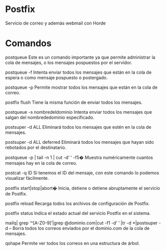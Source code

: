 # Postfix
Servicio de correo y además webmail con Horde

# Comandos
 postqueue
Este es un comando importante ya que permite administrar la cola de mensajes, o los mensajes pospuestos por el servidor.

 postqueue -f Intenta enviar todos los mensajes que están en la cola de espera o como mensaje pospuesto o postergado.

 postqueue -p Permite mostrar todos los mensajes que están en la cola de correo.

 postfix flush Tiene la misma función de enviar todos los mensajes.

 postqueue -s nombredeldominio Intenta enviar todos los mensajes que salgan del nombrededominio especificado.

 postsuper -d ALL Eliminará todos los mensajes que estén en la cola de mensajes.

 postsuper -d ALL deferred Eliminará todos los mensajes que hayan sido rebotados por el destinatario.

 postqueue -p | tail -n 1 | cut -d’ ‘ -f5� Muestra numéricamente cuantos mensajes hay en la cola de correo.

 postcat -q ID Si tenemos el ID del mensaje, con este comando lo podemos visualizar fácilmente.

 postfix start|stop|abort� Inicia, detiene o detiene abruptamente el servicio de Postfix.

 postfix reload Recarga todos los archivos de configuración de Postfix.

 postfix status Indica el estado actual del servicio Postfix en el sistema.

 mailq| grep ‘^[A-Z0-9]’|grep @dominio.com|cut -f1 -d’ ‘ |tr -d \*|postsuper -d – Borra todos los correos enviados por el dominio.com de la cola de mensajes.

 qshape Permite ver todos los correos en una estructura de árbol.
